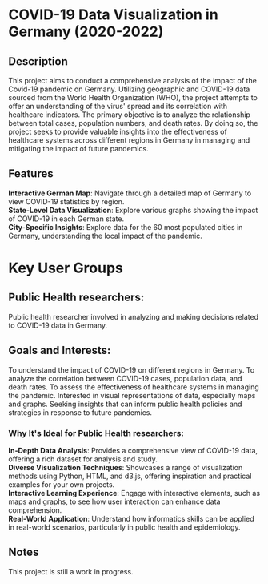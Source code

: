 # COVID-19 Data Visualization in Germany (2020-2022)

## Description
This project aims to conduct a comprehensive analysis of the impact of the Covid-19 pandemic on Germany. Utilizing geographic and COVID-19 data sourced from the World Health Organization (WHO), the project attempts to offer an understanding of the virus' spread and its correlation with healthcare indicators. The primary objective is to analyze the relationship between total cases, population numbers, and death rates. By doing so, the project seeks to provide valuable insights into the effectiveness of healthcare systems across different regions in Germany in managing and mitigating the impact of future pandemics.

## Features
**Interactive German Map**: Navigate through a detailed map of Germany to view COVID-19 statistics by region.  
**State-Level Data Visualization**: Explore various graphs showing the impact of COVID-19 in each German state.  
**City-Specific Insights**: Explore data for the 60 most populated cities in Germany, understanding the local impact of the pandemic.  

# Key User Groups
## Public Health researchers:
Public health researcher involved in analyzing and making decisions related to COVID-19 data in Germany.

## Goals and Interests:

To understand the impact of COVID-19 on different regions in Germany.
To analyze the correlation between COVID-19 cases, population data, and death rates.
To assess the effectiveness of healthcare systems in managing the pandemic.
Interested in visual representations of data, especially maps and graphs.
Seeking insights that can inform public health policies and strategies in response to future pandemics.

### Why It's Ideal for Public Health researchers:
**In-Depth Data Analysis**: Provides a comprehensive view of COVID-19 data, offering a rich dataset for analysis and study.  
**Diverse Visualization Techniques**: Showcases a range of visualization methods using Python, HTML, and d3.js, offering inspiration and practical examples for your own projects.  
**Interactive Learning Experience**: Engage with interactive elements, such as maps and graphs, to see how user interaction can enhance data comprehension.  
**Real-World Application**: Understand how informatics skills can be applied in real-world scenarios, particularly in public health and epidemiology.  


## Notes
This project is still a work in progress. 
